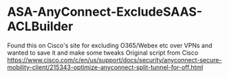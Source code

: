 # ASA-AnyConnect-ExcludeSAAS-ACLBuilder
Found this on Cisco's site for excluding O365/Webex etc over VPNs and wanted to save it and make some tweaks
Original script from Cisco https://www.cisco.com/c/en/us/support/docs/security/anyconnect-secure-mobility-client/215343-optimize-anyconnect-split-tunnel-for-off.html
